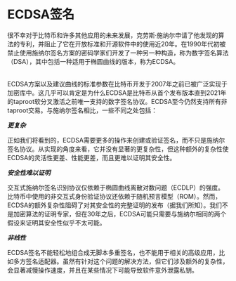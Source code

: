 # ECDSA签名

很不幸对于比特币和许多其他应用的未来发展，克劳斯·施纳尔申请了他发现的算法的专利，并阻止了它在开放标准和开源软件中的使用近20年。在1990年代初被禁止使用施纳尔签名方案的密码学家们开发了一种另一种构造，称为数字签名算法（DSA），其中包括一种适用于椭圆曲线的版本，称为ECDSA。

\
ECDSA方案以及建议曲线的标准参数在比特币开发于2007年之前已被广泛实现于加密库中。这几乎可以肯定是为什么ECDSA是比特币从首个发布版本直到2021年的taproot软分叉激活之前唯一支持的数字签名协议。ECDSA至今仍然支持所有非taproot交易。与施纳尔签名相比，一些不同之处包括：

_**更复杂**_&#x20;

正如我们将看到的，ECDSA需要更多的操作来创建或验证签名，而不只是施纳尔签名协议。从实现的角度来看，它并没有显著的更复杂性，但这种额外的复杂性使ECDSA的灵活性更差、性能更差，而且更难以证明其安全性。

_**安全性难以证明**_&#x20;

交互式施纳尔签名识别协议仅依赖于椭圆曲线离散对数问题（ECDLP）的强度。比特币中使用的非交互式身份验证协议还依赖于随机预言模型（ROM）。然而，ECDSA的额外复杂性阻碍了对其安全性的完整证明的发布（据我们所知）。我们不是加密算法的证明专家，但在30年之后，ECDSA可能只需要与施纳尔相同的两个假设来证明其安全性似乎不太可能。

_**非线性**_&#x20;

ECDSA签名不能轻松地组合成无脚本多重签名，也不能用于相关的高级应用，比如多方签名适配器。虽然有针对这个问题的解决方法，但它们涉及额外的复杂性，会显著减慢操作速度，并且在某些情况下可能导致软件意外泄露私钥。
